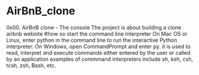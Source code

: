 # AirBnB_clone
0x00. AirBnB clone - The console
The project is about building a clone airbnb website
#how so start the command line interpreter
On Mac OS or Linux, enter python in the command line to run the interactive Python interpreter. On Windows, open CommandPrompt and enter py.
it is used to read, interpret and execute commands either entered by the user or called by an application
examples of commmand interpreters include sh, ksh, csh, tcsh, zsh, Bash, etc.
